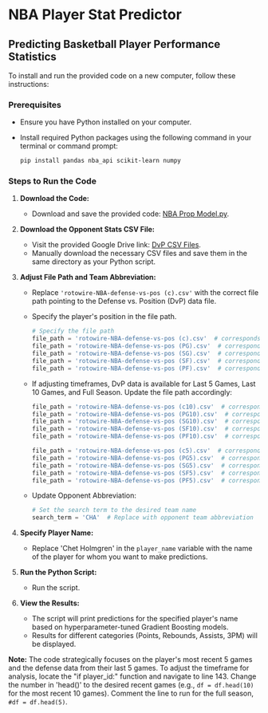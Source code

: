 # NBA Player Stat Predictor

## Predicting Basketball Player Performance Statistics

To install and run the provided code on a new computer, follow these instructions:

### Prerequisites

- Ensure you have Python installed on your computer.
- Install required Python packages using the following command in your terminal or command prompt:

  ```bash
  pip install pandas nba_api scikit-learn numpy
  ```

### Steps to Run the Code

1. **Download the Code:**
   - Download and save the provided code: [NBA Prop Model.py](NBA%20Prop%20Model.py).

2. **Download the Opponent Stats CSV File:**
   - Visit the provided Google Drive link: [DvP CSV Files](https://drive.google.com/drive/folders/1i_t_nJHFfbDk7cENxkQ3NPwijEy9fzG5?usp=drive_link).
   - Manually download the necessary CSV files and save them in the same directory as your Python script.

3. **Adjust File Path and Team Abbreviation:**
   - Replace `'rotowire-NBA-defense-vs-pos (c).csv'` with the correct file path pointing to the Defense vs. Position (DvP) data file.
   - Specify the player's position in the file path.

     ```python
     # Specify the file path
     file_path = 'rotowire-NBA-defense-vs-pos (c).csv'  # corresponds with "Center" DvP data for Full Season
     file_path = 'rotowire-NBA-defense-vs-pos (PG).csv'  # corresponds with "Point Guard" DvP data for Full Season
     file_path = 'rotowire-NBA-defense-vs-pos (SG).csv'  # corresponds with "Shooting Guard" DvP data for Full Season
     file_path = 'rotowire-NBA-defense-vs-pos (SF).csv'  # corresponds with "Small Forward" DvP data for Full Season
     file_path = 'rotowire-NBA-defense-vs-pos (PF).csv'  # corresponds with "Power Forward" DvP data for Full Season
     ```

   - If adjusting timeframes, DvP data is available for Last 5 Games, Last 10 Games, and Full Season. Update the file path accordingly:

     ```python
     file_path = 'rotowire-NBA-defense-vs-pos (c10).csv'  # corresponds with "Center" DvP data Last 10 Games
     file_path = 'rotowire-NBA-defense-vs-pos (PG10).csv'  # corresponds with "Point Guard" DvP data Last 10 Games
     file_path = 'rotowire-NBA-defense-vs-pos (SG10).csv'  # corresponds with "Shooting Guard" DvP data Last 10 Games
     file_path = 'rotowire-NBA-defense-vs-pos (SF10).csv'  # corresponds with "Small Forward" DvP data Last 10 Games
     file_path = 'rotowire-NBA-defense-vs-pos (PF10).csv'  # corresponds with "Power Forward" DvP data Last 10 Games

     file_path = 'rotowire-NBA-defense-vs-pos (c5).csv'  # corresponds with "Center" DvP data Last 5 Games
     file_path = 'rotowire-NBA-defense-vs-pos (PG5).csv'  # corresponds with "Point Guard" DvP data Last 5 Games
     file_path = 'rotowire-NBA-defense-vs-pos (SG5).csv'  # corresponds with "Shooting Guard" DvP data Last 5 Games
     file_path = 'rotowire-NBA-defense-vs-pos (SF5).csv'  # corresponds with "Small Forward" DvP data Last 5 Games
     file_path = 'rotowire-NBA-defense-vs-pos (PF5).csv'  # corresponds with "Power Forward" DvP data Last 5 Games
     ```

   - Update Opponent Abbreviation:

     ```python
     # Set the search term to the desired team name
     search_term = 'CHA'  # Replace with opponent team abbreviation
     ```

4. **Specify Player Name:**
   - Replace 'Chet Holmgren' in the `player_name` variable with the name of the player for whom you want to make predictions.

5. **Run the Python Script:**
   - Run the script.

6. **View the Results:**
   - The script will print predictions for the specified player's name based on hyperparameter-tuned Gradient Boosting models.
   - Results for different categories (Points, Rebounds, Assists, 3PM) will be displayed.

**Note:** The code strategically focuses on the player's most recent 5 games and the defense data from their last 5 games. To adjust the timeframe for analysis, locate the "if player_id:" function and navigate to line 143. Change the number in 'head()' to the desired recent games (e.g., `df = df.head(10)` for the most recent 10 games). Comment the line to run for the full season, `#df = df.head(5)`.
